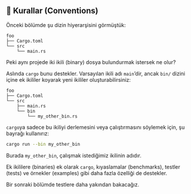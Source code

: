 ## 📐 Kurallar (Conventions)

Önceki bölümde şu dizin hiyerarşisini görmüştük:

```
foo
├── Cargo.toml
└── src
    └── main.rs
```

Peki aynı projede iki ikili (binary) dosya bulundurmak istersek ne olur?

Aslında `cargo` bunu destekler. Varsayılan ikili adı `main`’dir, ancak `bin/` dizini içine ek ikililer koyarak yeni ikililer oluşturabilirsiniz:

```
foo
├── Cargo.toml
└── src
    ├── main.rs
    └── bin
        └── my_other_bin.rs
```

`cargo`ya sadece bu ikiliyi derlemesini veya çalıştırmasını söylemek için, şu bayrağı kullanırız:

```bash
cargo run --bin my_other_bin
```

Burada `my_other_bin`, çalışmak istediğimiz ikilinin adıdır.

Ek ikililere (binaries) ek olarak `cargo`, kıyaslamalar (benchmarks), testler (tests) ve örnekler (examples) gibi daha fazla özelliği de destekler.

Bir sonraki bölümde testlere daha yakından bakacağız.
